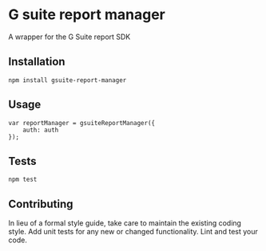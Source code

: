 G suite report manager
=========

A wrapper for the G Suite report SDK

## Installation

  `npm install gsuite-report-manager`

## Usage

    var reportManager = gsuiteReportManager({
        auth: auth
    });

## Tests

  `npm test`

## Contributing

In lieu of a formal style guide, take care to maintain the existing coding style. Add unit tests for any new or changed functionality. Lint and test your code.
